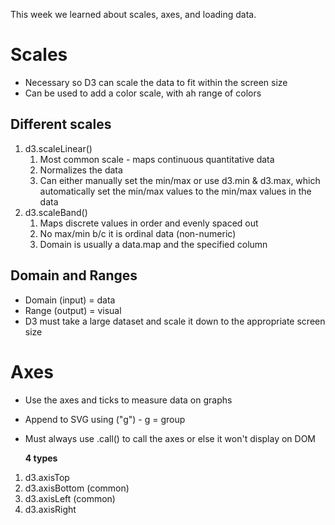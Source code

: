 This week we learned about scales, axes, and loading data.

# Scales
- Necessary so D3 can scale the data to fit within the screen size
- Can be used to add a color scale, with ah range of colors

## Different scales
1. d3.scaleLinear()
   1. Most common scale - maps continuous quantitative data
   2. Normalizes the data
   3. Can either manually set the min/max or use d3.min & d3.max, which automatically set the min/max values to the min/max values in the data
2. d3.scaleBand()
   1. Maps discrete values in order and evenly spaced out
   2. No max/min b/c it is ordinal data (non-numeric)
   3. Domain is usually a data.map and the specified column
   

## Domain and Ranges
- Domain (input) = data
- Range (output) = visual
- D3 must take a large dataset and scale it down to the appropriate screen size

# Axes
- Use the axes and ticks to measure data on graphs 
- Append to SVG using ("g") - g = group
- Must always use .call() to call the axes or else it won't display on DOM
  
  **4 types**
1. d3.axisTop
2. d3.axisBottom (common)
3. d3.axisLeft (common)
4. d3.axisRight



